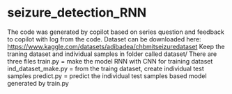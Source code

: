 # seizure_detection_RNN
The code was generated by copilot based on series question and feedback to copilot with log from the code.
Dataset can be downloaded here: https://www.kaggle.com/datasets/adibadea/chbmitseizuredataset
Keep the traning dataset and individual samples in folder called dataset/
There are three files
train.py = make the model RNN with CNN for training dataset
ind_dataset_make.py = from the traing dataset, create individual test samples 
predict.py = predict the individual test samples based model generated by train.py
